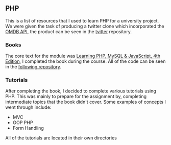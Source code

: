 ## PHP

This is a list of resources that I used to learn PHP for a university project. We were given the task of producing a twitter clone which incorporated the [OMDB API](http://www.omdbapi.com/), the product can be seen in the [tvitter][39811232] repository.

### Books
The core text for the module was [Learning PHP, MySQL & JavaScript, 4th Edition][a58943ff], I completed the book during the course. All of the code can be seen in the [following repository][3ca2a00a].

### Tutorials
After completing the book, I decided to complete various tutorials using PHP. This was mainly to prepare for the assignment by, completing intermediate topics that the book didn't cover. Some examples of concepts I went through include:

- MVC
- OOP PHP
- Form Handling

All of the tutorials are located in their own directories

  [39811232]: https://github.com/usyyy/tvitter "tvitter-link"
  [a58943ff]: http://shop.oreilly.com/product/0636920036463.do "php-mysql-book"
  [3ca2a00a]: https://github.com/usyyy/php/tree/master/books/php-mysql "php-book-repo"
